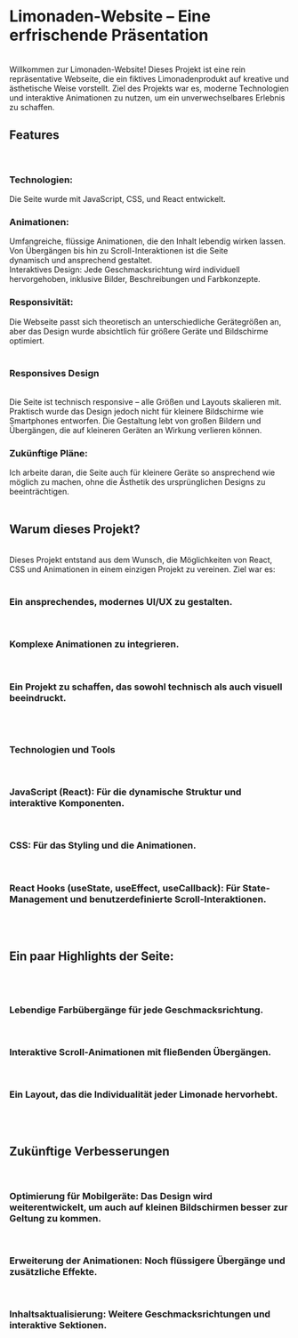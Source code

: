 
<h1>Limonaden-Website – Eine erfrischende Präsentation</h1> <br>
Willkommen zur Limonaden-Website! Dieses Projekt ist eine rein repräsentative Webseite, die ein fiktives Limonadenprodukt auf kreative und ästhetische Weise vorstellt. Ziel des Projekts war es, moderne Technologien und interaktive Animationen zu nutzen, um ein unverwechselbares Erlebnis zu schaffen.
<br>
<h2>Features</h2> <br>
<h3>Technologien:</h3> Die Seite wurde mit JavaScript, CSS, und React entwickelt.<br>
<h3>Animationen:</h3> Umfangreiche, flüssige Animationen, die den Inhalt lebendig wirken lassen. Von Übergängen bis hin zu Scroll-Interaktionen ist die Seite <br>dynamisch und ansprechend gestaltet.<br>
Interaktives Design:</h3> Jede Geschmacksrichtung wird individuell hervorgehoben, inklusive Bilder, Beschreibungen und Farbkonzepte.<br>
<h3>Responsivität:</h3> Die Webseite passt sich theoretisch an unterschiedliche Gerätegrößen an, aber das Design wurde absichtlich für größere Geräte und Bildschirme optimiert.<br>
<br>
<h3>Responsives Design</h3> <br>
Die Seite ist technisch responsive – alle Größen und Layouts skalieren mit.<br>
Praktisch wurde das Design jedoch nicht für kleinere Bildschirme wie Smartphones entworfen. Die Gestaltung lebt von großen Bildern und Übergängen, die auf kleineren Geräten an Wirkung verlieren können.<br>
<h3>Zukünftige Pläne:</h3> Ich arbeite daran, die Seite auch für kleinere Geräte so ansprechend wie möglich zu machen, ohne die Ästhetik des ursprünglichen Designs zu beeinträchtigen.<br>
<br>
<h2>Warum dieses Projekt?</h2><br>
Dieses Projekt entstand aus dem Wunsch, die Möglichkeiten von React, CSS und Animationen in einem einzigen Projekt zu vereinen. Ziel war es:<br>
<br>
<h3>Ein ansprechendes, modernes UI/UX zu gestalten.</h3><br>
<h3>Komplexe Animationen zu integrieren.</h3><br>
<h3>Ein Projekt zu schaffen, das sowohl technisch als auch visuell beeindruckt.</h3><br>
<br>
<h3>Technologien und Tools</h3><br>
<h3>JavaScript (React): Für die dynamische Struktur und interaktive Komponenten.</h3><br>
<h3>CSS: Für das Styling und die Animationen.</h3><br>
<h3>React Hooks (useState, useEffect, useCallback): Für State-Management und benutzerdefinierte Scroll-Interaktionen.</h3><br>
<br>
<h2>Ein paar Highlights der Seite:</h2><br>
<br>
<h3>Lebendige Farbübergänge für jede Geschmacksrichtung.</h3><br>
<h3>Interaktive Scroll-Animationen mit fließenden Übergängen.</h3><br>
<h3>Ein Layout, das die Individualität jeder Limonade hervorhebt.</h3><br>
<br>

<h2>Zukünftige Verbesserungen</h2><br>
<h3>Optimierung für Mobilgeräte: Das Design wird weiterentwickelt, um auch auf kleinen Bildschirmen besser zur Geltung zu kommen.</h3><br>
<h3>Erweiterung der Animationen: Noch flüssigere Übergänge und zusätzliche Effekte.</h3><br>
<h3>Inhaltsaktualisierung: Weitere Geschmacksrichtungen und interaktive Sektionen.</h3><br>